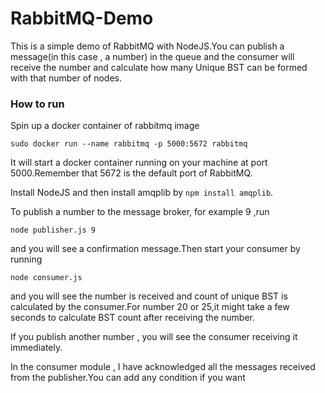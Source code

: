 # RabbitMQ-Demo
This is a simple demo of RabbitMQ with NodeJS.You can publish a message(in this case , a number) in the queue and the consumer will receive the number and calculate how many Unique BST can be formed with that number of nodes.

### How to run
Spin up a docker container of rabbitmq image
```
sudo docker run --name rabbitmq -p 5000:5672 rabbitmq
```
It will start a docker container running on your machine at port 5000.Remember that 5672 is the default port of RabbitMQ.

Install NodeJS and then install amqplib by `npm install amqplib`.

To publish a number to the message broker, for example 9 ,run
```
node publisher.js 9
```
and you will see a confirmation message.Then start your consumer by running 
```
node consumer.js
```
and you will see the number is received and count of unique BST is calculated by the consumer.For number 20 or 25,it might take a few seconds to calculate BST count after receiving the number.

If you publish another number , you will see the consumer receiving it immediately.

In the consumer module , I have acknowledged all the messages received from the publisher.You can add any condition if you want

